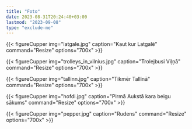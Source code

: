 ```yaml
---
title: "Foto"
date: 2023-08-31T20:24:40+03:00
lastmod: "2023-09-08"
type: "exclude-me"
---
```

{{< figureCupper
img="latgale.jpg"
caption="Kaut kur Latgalē"
command="Resize"
options="700x" >}}

{{< figureCupper
img="trolleys_in_vilnius.jpg"
caption="Trolejbusi Viļņā"
command="Resize"
options="700x" >}}

{{< figureCupper
img="tallinn.jpg"
caption="Tikmēr Tallinā"
command="Resize"
options="700x" >}}

{{< figureCupper
img="hofdi.jpg"
caption="Pirmā Aukstā kara beigu sākums"
command="Resize"
options="700x" >}}

{{< figureCupper
img="pepper.jpg"
caption="Rudens"
command="Resize"
options="700x" >}}




